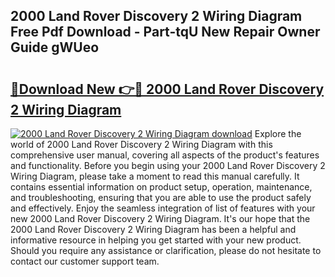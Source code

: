 ## 2000 Land Rover Discovery 2 Wiring Diagram Free Pdf Download - Part-tqU New Repair Owner Guide gWUeo

# <h2><a href="http://dfnv4op.blite.top/?on=2000+Land+Rover+Discovery+2+Wiring+Diagram">🔗Download New 👉🔴 2000 Land Rover Discovery 2 Wiring Diagram</a></h2>

[![2000 Land Rover Discovery 2 Wiring Diagram download](https://i.imgur.com/lujVjoI.png)](http://dfnv4op.blite.top/?on=2000+Land+Rover+Discovery+2+Wiring+Diagram)
Explore the world of 2000 Land Rover Discovery 2 Wiring Diagram with this comprehensive user manual, covering all aspects of the product's features and functionality. Before you begin using your 2000 Land Rover Discovery 2 Wiring Diagram, please take a moment to read this manual carefully. It contains essential information on product setup, operation, maintenance, and troubleshooting, ensuring that you are able to use the product safely and effectively. Enjoy the seamless integration of list of features with your new 2000 Land Rover Discovery 2 Wiring Diagram. It's our hope that the 2000 Land Rover Discovery 2 Wiring Diagram has been a helpful and informative resource in helping you get started with your new product. Should you require any assistance or clarification, please do not hesitate to contact our customer support team.
